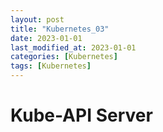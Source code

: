 ```yaml
---
layout: post
title: "Kubernetes_03"
date: 2023-01-01
last_modified_at: 2023-01-01
categories: [Kubernetes]
tags: [Kubernetes]
---
```


# Kube-API Server
